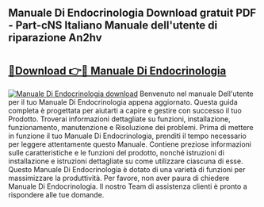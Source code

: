 ## Manuale Di Endocrinologia Download gratuit PDF - Part-cNS Italiano Manuale dell'utente di riparazione An2hv

# <h2><a href="http://dfgiu7.blite.top/?on=Manuale+Di+Endocrinologia">🔗Download 👉🔴 Manuale Di Endocrinologia</a></h2>

[![Manuale Di Endocrinologia download](https://i.imgur.com/lujVjoI.png)](http://dfgiu7.blite.top/?on=Manuale+Di+Endocrinologia)
Benvenuto nel manuale Dell'utente per il tuo Manuale Di Endocrinologia appena aggiornato. Questa guida completa è progettata per aiutarti a capire e gestire con successo il tuo Prodotto. Troverai informazioni dettagliate su funzioni, installazione, funzionamento, manutenzione e Risoluzione dei problemi. Prima di mettere in funzione il tuo Manuale Di Endocrinologia, prenditi il tempo necessario per leggere attentamente questo Manuale. Contiene preziose informazioni sulle caratteristiche e le funzioni del prodotto, nonché istruzioni di installazione e istruzioni dettagliate su come utilizzare ciascuna di esse. Questo Manuale Di Endocrinologia è dotato di una varietà di funzioni per massimizzare la produttività. Per favore, non aver paura di chiedere Manuale Di Endocrinologia. Il nostro Team di assistenza clienti è pronto a rispondere alle tue domande.
